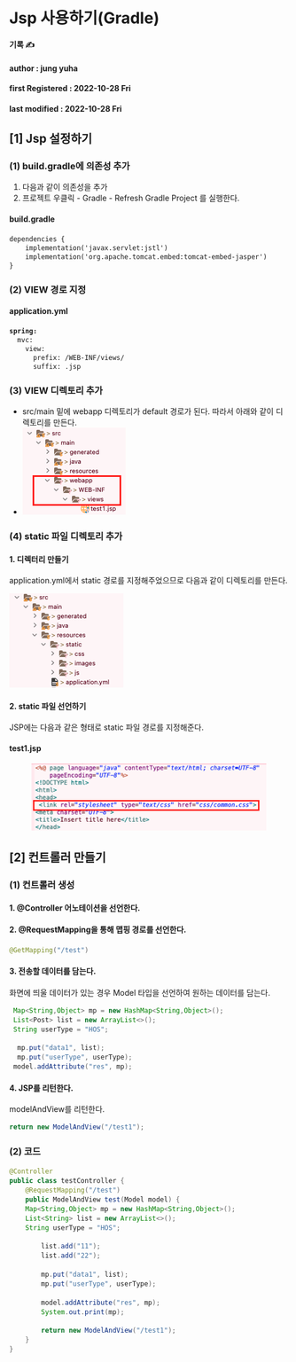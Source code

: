 # Jsp 사용하기(Gradle)

**기록 ✍️**

#### author : jung yuha

#### **first Registered :** 2022-10-28 Fri

#### last modified : 2022-10-28 Fri

## \[1] Jsp 설정하기

### (1) build.gradle에 의존성 추가

1. 다음과 같이 의존성을 추가
2. 프로젝트 우클릭 - Gradle -  Refresh Gradle Project 를 실행한다.

#### build.gradle

```properties
dependencies {    
    implementation('javax.servlet:jstl')
    implementation('org.apache.tomcat.embed:tomcat-embed-jasper')
}
```

### (2) VIEW 경로 지정

#### application.yml

<pre class="language-properties"><code class="lang-properties"><strong>spring:  
</strong>  mvc:
    view:
      prefix: /WEB-INF/views/
      suffix: .jsp
</code></pre>

### (3) VIEW 디렉토리 추가

* src/main 밑에 webapp 디렉토리가 default 경로가 된다. 따라서 아래와 같이 디렉토리를 만든다.
* ![](<.gitbook/assets/image (2) (1).png>)

### (4) static 파일 디렉토리 추가

#### 1. 디렉터리 만들기

application.yml에서  static 경로를 지정해주었으므로 다음과 같이 디렉토리를 만든다.

![](.gitbook/assets/image.png)

#### 2. static 파일 선언하기

JSP에는 다음과 같은 형태로 static 파일 경로를 지정해준다.

#### test1.jsp

<figure><img src=".gitbook/assets/image (1).png" alt=""><figcaption></figcaption></figure>

## \[2] 컨트롤러 만들기

### (1) 컨트롤러 생성

#### 1. @Controller 어노테이션을 선언한다.

#### 2. @RequestMapping을 통해 맵핑 경로를 선언한다.

```java
@GetMapping("/test")
```

#### 3. 전송할 데이터를 담는다.

화면에 띄울 데이터가 있는 경우 Model 타입을 선언하여 원하는 데이터를 담는다.

```java
 Map<String,Object> mp = new HashMap<String,Object>();
 List<Post> list = new ArrayList<>();
 String userType = "HOS";
 
  mp.put("data1", list);
  mp.put("userType", userType);
 model.addAttribute("res", mp);
```

#### 4. JSP를 리턴한다.

modelAndView를 리턴한다.

```java
return new ModelAndView("/test1");
```

### (2) 코드

```java
@Controller
public class testController {
    @RequestMapping("/test")
    public ModelAndView test(Model model) {
	Map<String,Object> mp = new HashMap<String,Object>();
	List<String> list = new ArrayList<>();
	String userType = "HOS";
		
        list.add("11"); 
        list.add("22");
        
        mp.put("data1", list);
        mp.put("userType", userType);
        
        model.addAttribute("res", mp);
        System.out.print(mp);
        
        return new ModelAndView("/test1");
    }
}
```
